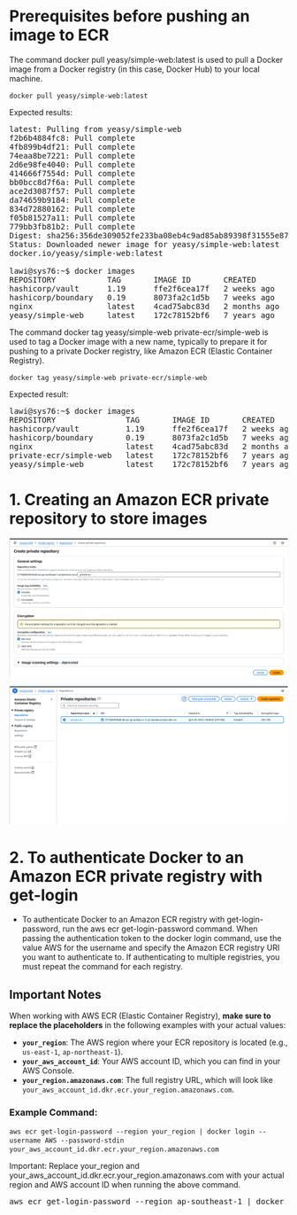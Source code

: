 # Prerequisites before pushing an image to ECR

The command docker pull yeasy/simple-web:latest is used to pull a Docker image from a Docker registry (in this case, Docker Hub) to your local machine. 
```
docker pull yeasy/simple-web:latest
```
Expected results:
<pre>latest: Pulling from yeasy/simple-web
f2b6b4884fc8: Pull complete 
4fb899b4df21: Pull complete 
74eaa8be7221: Pull complete 
2d6e98fe4040: Pull complete 
414666f7554d: Pull complete 
bb0bcc8d7f6a: Pull complete 
ace2d3087f57: Pull complete 
da74659b9184: Pull complete 
834d72880162: Pull complete 
f05b81527a11: Pull complete 
779bb3fb81b2: Pull complete 
Digest: sha256:356de309052fe233ba08eb4c9ad85ab89398f31555e8777326d57307ac913727
Status: Downloaded newer image for yeasy/simple-web:latest
docker.io/yeasy/simple-web:latest

lawi@sys76:~$ docker images
REPOSITORY           TAG       IMAGE ID       CREATED        SIZE
hashicorp/vault      1.19      ffe2f6cea17f   2 weeks ago    503MB
hashicorp/boundary   0.19      8073fa2c1d5b   7 weeks ago    252MB
nginx                latest    4cad75abc83d   2 months ago   192MB
yeasy/simple-web     latest    172c78152bf6   7 years ago    679MB
</pre>
The command docker tag yeasy/simple-web private-ecr/simple-web is used to tag a Docker image with a new name, typically to prepare it for pushing to a private Docker registry, like Amazon ECR (Elastic Container Registry).
```
docker tag yeasy/simple-web private-ecr/simple-web
```
Expected result:
<pre>lawi@sys76:~$ docker images
REPOSITORY               TAG       IMAGE ID       CREATED        SIZE
hashicorp/vault          1.19      ffe2f6cea17f   2 weeks ago    503MB
hashicorp/boundary       0.19      8073fa2c1d5b   7 weeks ago    252MB
nginx                    latest    4cad75abc83d   2 months ago   192MB
private-ecr/simple-web   latest    172c78152bf6   7 years ago    679MB
yeasy/simple-web         latest    172c78152bf6   7 years ago    679MB
</pre>

# 1. Creating an Amazon ECR private repository to store images

![image alt](https://github.com/minlawi/aws-ecr-private/blob/2499f526a9b43b0aeeee7edab33703dd4d019dcd/Screenshot%20from%202025-04-20%2010-05-54.png)

![image lat](https://github.com/minlawi/aws-ecr-private/blob/280fcf865986e08fae5c9e4ee1233cac9c735398/Screenshot%20from%202025-04-20%2010-09-39.png)

# 2. To authenticate Docker to an Amazon ECR private registry with get-login
* To authenticate Docker to an Amazon ECR registry with get-login-password, run the aws ecr get-login-password command. When passing the authentication token to the docker login command, use the value AWS for the username and specify the Amazon ECR registry URI you want to authenticate to. If authenticating to multiple registries, you must repeat the command for each registry.

## Important Notes

When working with AWS ECR (Elastic Container Registry), **make sure to replace the placeholders** in the following examples with your actual values:

- **`your_region`**: The AWS region where your ECR repository is located (e.g., `us-east-1`, `ap-northeast-1`).
- **`your_aws_account_id`**: Your AWS account ID, which you can find in your AWS Console.
- **`your_region.amazonaws.com`**: The full registry URL, which will look like `your_aws_account_id.dkr.ecr.your_region.amazonaws.com`.

### Example Command:

```
aws ecr get-login-password --region your_region | docker login --username AWS --password-stdin your_aws_account_id.dkr.ecr.your_region.amazonaws.com
```
Important: Replace your_region and your_aws_account_id.dkr.ecr.your_region.amazonaws.com with your actual region and AWS account ID when running the above command.
<pre>
aws ecr get-login-password --region ap-southeast-1 | docker login --username AWS --password-stdin 571600835849.dkr.ecr.ap-southeast-1.amazonaws.com
</pre>
